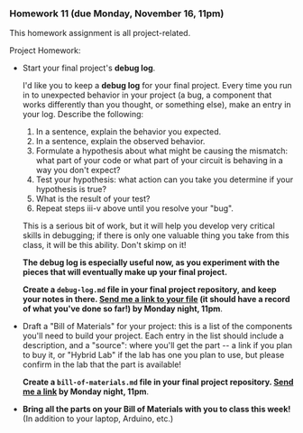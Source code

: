 ### Homework 11 (due Monday, November 16, 11pm)

This homework assignment is all project-related.

Project Homework:
- Start your final project's **debug log**.
  
  I'd like you to keep a **debug log** for your final project. Every time you run in to unexpected behavior in your project (a bug, a component that works differently than you thought, or something else), make an entry in your log. Describe the following:
   
  1. In a sentence, explain the behavior you expected.
  2. In a sentence, explain the observed behavior.
  3. Formulate a hypothesis about what might be causing the mismatch: what part of your code or what part of your circuit is behaving in a way you don't expect?
  4. Test your hypothesis: what action can you take you determine if your hypothesis is true?
  5. What is the result of your test?
  6. Repeat steps iii-v above until you resolve your "bug".
  
  This is a serious bit of work, but it will help you develop very critical skills in debugging; if there is only one valuable thing you take from this class, it will be this ability. Don't skimp on it!
  
  **The debug log is especially useful now, as you experiment with the pieces that will eventually make up your final project.**
  
  **Create a `debug-log.md` file in your final project repository, and keep your notes in there. [Send me a link to your file](mailto:jzamfirescupereira@cca.edu) (it should have a record of what you've done so far!) by Monday night, 11pm**.
  
- Draft a "Bill of Materials" for your project: this is a list of the components you'll need to build your project. Each entry in the list should include a description, and a "source": where you'll get the part -- a link if you plan to buy it, or "Hybrid Lab" if the lab has one you plan to use, but please confirm in the lab that the part is available! 
  
  **Create a `bill-of-materials.md` file in your final project repository. [Send me a link](mailto:jzamfirescupereira@cca.edu) by Monday night, 11pm**.

- **Bring all the parts on your Bill of Materials with you to class this week!** (In addition to your laptop, Arduino, etc.)